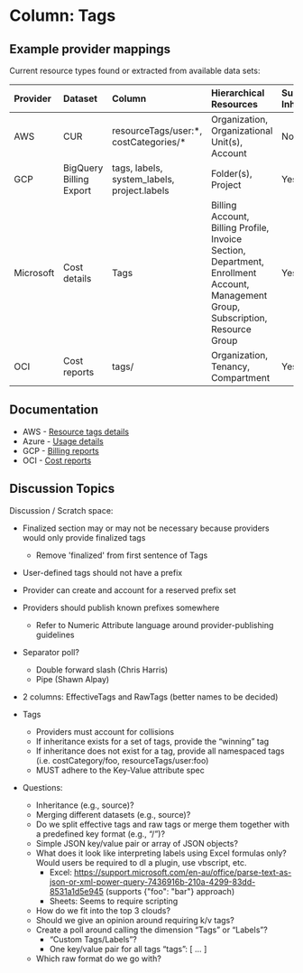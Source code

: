 # Column: Tags

## Example provider mappings

Current resource types found or extracted from available data sets:

| Provider  | Dataset                 | Column                                      | Hierarchical Resources | Supports Inheritance?
| :-------- | :---------------------- | :-------------------------------------------| :-----------------------------------------------| :----------
| AWS       | CUR                     | resourceTags/user:\*, costCategories/\*       | Organization, Organizational Unit(s), Account | No
| GCP       | BigQuery Billing Export | tags, labels, system_labels, project.labels   | Folder(s), Project                            | Yes
| Microsoft | Cost details            | Tags | Billing Account, Billing Profile, Invoice Section, Department, Enrollment Account, Management Group, Subscription, Resource Group | Yes
| OCI       | Cost reports            | tags\/                                          | Organization, Tenancy, Compartment            | Yes

## Documentation
- AWS - [Resource tags details](https://docs.aws.amazon.com/cur/latest/userguide/resource-tags-columns.html)
- Azure - [Usage details](https://learn.microsoft.com/en-us/azure/cost-management-billing/automate/understand-usage-details-fields#list-of-fields-and-descriptions)
- GCP - [Billing reports](https://cloud.google.com/billing/docs/how-to/reports#columns-in-csv)
- OCI - [Cost reports](https://docs.public.oneportal.content.oci.oraclecloud.com/en-us/iaas/Content/Billing/Concepts/usagereportsoverview.htm)


## Discussion Topics

Discussion / Scratch space:
- Finalized section may or may not be necessary because providers would only provide finalized tags
	- Remove 'finalized' from first sentence of Tags 
- User-defined tags should not have a prefix
- Provider can create and account for a reserved prefix set
- Providers should publish known prefixes somewhere
	- Refer to Numeric Attribute language around provider-publishing guidelines
- Separator poll?
	- Double forward slash (Chris Harris)
	- Pipe (Shawn Alpay)
- 2 columns: EffectiveTags and RawTags (better names to be decided)
- Tags
	- Providers must account for collisions
	- If inheritance exists for a set of tags, provide the “winning” tag
	- If inheritance does not exist for a tag, provide all namespaced tags (i.e. costCategory/foo, resourceTags/user:foo)
	- MUST adhere to the Key-Value attribute spec

- Questions:
	- Inheritance (e.g., source)?
	- Merging different datasets (e.g., source)?
	- Do we split effective tags and raw tags or merge them together with a predefined key format (e.g., “<source>/<key>”)?
	- Simple JSON key/value pair or array of JSON objects?
	- What does it look like interpreting labels using Excel formulas only? Would users be required to dl a plugin, use vbscript, etc.
		- Excel: https://support.microsoft.com/en-au/office/parse-text-as-json-or-xml-power-query-7436916b-210a-4299-83dd-8531a1d5e945 (supports {"foo": "bar"} approach)
		- Sheets: Seems to require scripting
	- How do we fit into the top 3 clouds?
	- Should we give an opinion around requiring k/v tags?
	- Create a poll around calling the dimension “Tags” or “Labels”?
		- “Custom Tags/Labels”?
		- One key/value pair for all tags “tags”: [ … ]
	- Which raw format do we go with?

